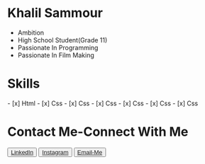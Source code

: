 <h1>Khalil Sammour</h1>
<ul>
               
<li>Ambition</li>
<li>High School Student(Grade 11)</li>
<li>Passionate In Programming</li>
<li>Passionate In Film Making</li>
</ul>
<h1>Skills</h1>
- [x] Html
- [x] Css
- [x] Css
- [x] Css
- [x] Css
- [x] Css
- [x] Css

<h1>Contact Me-Connect With Me</h1>
<p>
<button><a href="https://www.linkedin.com/in/khalil-sammour-3186b0205/">LinkedIn  </a></button>
<button><a href="https://www.instagram.com/sammour_khalil/">Instagram  </a></button>
<button><a href="mailto:khalil.almortada@hotmail.com">Email-Me</a></button>
</p> 